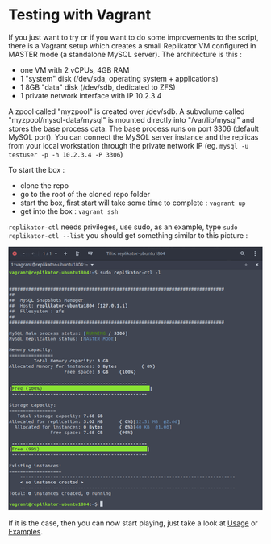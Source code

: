 # Testing with Vagrant

If you just want to try or if you want to do some improvements to the script, there is a Vagrant setup which creates a small Replikator VM configured in MASTER mode (a standalone MySQL server).
The architecture is this :
- one VM with 2 vCPUs, 4GB RAM
- 1 "system" disk (/dev/sda, operating system + applications)
- 1 8GB "data" disk (/dev/sdb, dedicated to ZFS)
- 1 private network interface with IP 10.2.3.4

A zpool called "myzpool" is created over /dev/sdb.
A subvolume called "myzpool/mysql-data/mysql" is mounted directly into "/var/lib/mysql" and stores the base process data.
The base process runs on port 3306 (default MySQL port).
You can connect the MySQL server instance and the replicas from your local workstation through the private network IP (eg. `mysql -u testuser -p -h 10.2.3.4 -P 3306`)

To start the box :
- clone the repo
- go to the root of the cloned repo folder
- start the box, first start will take some time to complete : `vagrant up`
- get into the box : `vagrant ssh`

`replikator-ctl` needs privileges, use sudo, as an example, type `sudo replikator-ctl --list` you should get something similar to this picture :

![Replikator service with empty set](assets/rpk-list-empty.png)

If it is the case, then you can now start playing, just take a look at [Usage](usage.md) or [Examples](examples.md).
